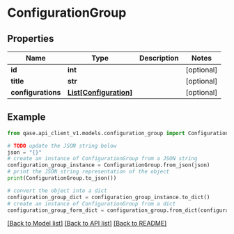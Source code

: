 # ConfigurationGroup


## Properties

Name | Type | Description | Notes
------------ | ------------- | ------------- | -------------
**id** | **int** |  | [optional] 
**title** | **str** |  | [optional] 
**configurations** | [**List[Configuration]**](Configuration.md) |  | [optional] 

## Example

```python
from qase.api_client_v1.models.configuration_group import ConfigurationGroup

# TODO update the JSON string below
json = "{}"
# create an instance of ConfigurationGroup from a JSON string
configuration_group_instance = ConfigurationGroup.from_json(json)
# print the JSON string representation of the object
print(ConfigurationGroup.to_json())

# convert the object into a dict
configuration_group_dict = configuration_group_instance.to_dict()
# create an instance of ConfigurationGroup from a dict
configuration_group_form_dict = configuration_group.from_dict(configuration_group_dict)
```
[[Back to Model list]](../README.md#documentation-for-models) [[Back to API list]](../README.md#documentation-for-api-endpoints) [[Back to README]](../README.md)


